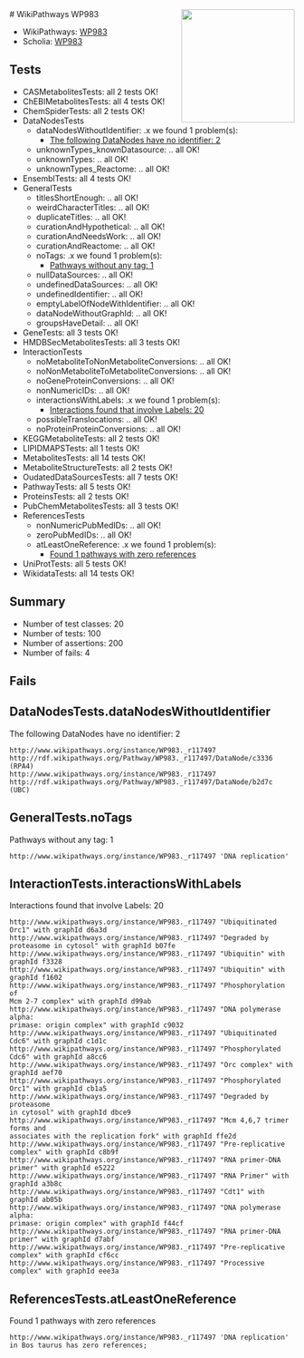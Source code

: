 <img style="float: right; width: 200px" src="https://upload.wikimedia.org/wikipedia/commons/thumb/8/83/Wplogo_with_text_500.png/640px-Wplogo_with_text_500.png" />
# WikiPathways WP983

* WikiPathways: [WP983](https://identifiers.org/wikipathways:WP983)
* Scholia: [WP983](https://scholia.toolforge.org/wikipathways/WP983)
## Tests
* CASMetabolitesTests: all 2 tests OK!
* ChEBIMetabolitesTests: all 4 tests OK!
* ChemSpiderTests: all 2 tests OK!
* DataNodesTests
    * dataNodesWithoutIdentifier: .x we found 1 problem(s):
        * [The following DataNodes have no identifier: 2](#d2d32fa1)
    * unknownTypes_knownDatasource: .. all OK!
    * unknownTypes: .. all OK!
    * unknownTypes_Reactome: .. all OK!
* EnsemblTests: all 4 tests OK!
* GeneralTests
    * titlesShortEnough: .. all OK!
    * weirdCharacterTitles: .. all OK!
    * duplicateTitles: .. all OK!
    * curationAndHypothetical: .. all OK!
    * curationAndNeedsWork: .. all OK!
    * curationAndReactome: .. all OK!
    * noTags: .x we found 1 problem(s):
        * [Pathways without any tag: 1](#b5a30a81)
    * nullDataSources: .. all OK!
    * undefinedDataSources: .. all OK!
    * undefinedIdentifier: .. all OK!
    * emptyLabelOfNodeWithIdentifier: .. all OK!
    * dataNodeWithoutGraphId: .. all OK!
    * groupsHaveDetail: .. all OK!
* GeneTests: all 3 tests OK!
* HMDBSecMetabolitesTests: all 3 tests OK!
* InteractionTests
    * noMetaboliteToNonMetaboliteConversions: .. all OK!
    * noNonMetaboliteToMetaboliteConversions: .. all OK!
    * noGeneProteinConversions: .. all OK!
    * nonNumericIDs: .. all OK!
    * interactionsWithLabels: .x we found 1 problem(s):
        * [Interactions found that involve Labels: 20](#fe97a8d7)
    * possibleTranslocations: .. all OK!
    * noProteinProteinConversions: .. all OK!
* KEGGMetaboliteTests: all 2 tests OK!
* LIPIDMAPSTests: all 1 tests OK!
* MetabolitesTests: all 14 tests OK!
* MetaboliteStructureTests: all 2 tests OK!
* OudatedDataSourcesTests: all 7 tests OK!
* PathwayTests: all 5 tests OK!
* ProteinsTests: all 2 tests OK!
* PubChemMetabolitesTests: all 3 tests OK!
* ReferencesTests
    * nonNumericPubMedIDs: .. all OK!
    * zeroPubMedIDs: .. all OK!
    * atLeastOneReference: .x we found 1 problem(s):
        * [Found 1 pathways with zero references](#35eb778e)
* UniProtTests: all 5 tests OK!
* WikidataTests: all 14 tests OK!


## Summary

* Number of test classes: 20
* Number of tests: 100
* Number of assertions: 200
* Number of fails: 4

## Fails

<a name="d2d32fa1" />

## DataNodesTests.dataNodesWithoutIdentifier

The following DataNodes have no identifier: 2
```
http://www.wikipathways.org/instance/WP983._r117497 http://rdf.wikipathways.org/Pathway/WP983._r117497/DataNode/c3336 (RPA4)
http://www.wikipathways.org/instance/WP983._r117497 http://rdf.wikipathways.org/Pathway/WP983._r117497/DataNode/b2d7c (UBC)
```

<a name="b5a30a81" />

## GeneralTests.noTags

Pathways without any tag: 1
```
http://www.wikipathways.org/instance/WP983._r117497 'DNA replication' 
```

<a name="fe97a8d7" />

## InteractionTests.interactionsWithLabels

Interactions found that involve Labels: 20
```
http://www.wikipathways.org/instance/WP983._r117497 "Ubiquitinated Orc1" with graphId d6a3d
http://www.wikipathways.org/instance/WP983._r117497 "Degraded by proteasome in cytosol" with graphId b07fe
http://www.wikipathways.org/instance/WP983._r117497 "Ubiquitin" with graphId f3328
http://www.wikipathways.org/instance/WP983._r117497 "Ubiquitin" with graphId f1602
http://www.wikipathways.org/instance/WP983._r117497 "Phosphorylation of
Mcm 2-7 complex" with graphId d99ab
http://www.wikipathways.org/instance/WP983._r117497 "DNA polymerase alpha:
primase: origin complex" with graphId c9032
http://www.wikipathways.org/instance/WP983._r117497 "Ubiquitinated Cdc6" with graphId c1d1c
http://www.wikipathways.org/instance/WP983._r117497 "Phosphorylated Cdc6" with graphId a8cc6
http://www.wikipathways.org/instance/WP983._r117497 "Orc complex" with graphId aef70
http://www.wikipathways.org/instance/WP983._r117497 "Phosphorylated Orc1" with graphId cb1a5
http://www.wikipathways.org/instance/WP983._r117497 "Degraded by
proteasome
in cytosol" with graphId dbce9
http://www.wikipathways.org/instance/WP983._r117497 "Mcm 4,6,7 trimer forms and
associates with the replication fork" with graphId ffe2d
http://www.wikipathways.org/instance/WP983._r117497 "Pre-replicative complex" with graphId c8b9f
http://www.wikipathways.org/instance/WP983._r117497 "RNA primer-DNA primer" with graphId e5222
http://www.wikipathways.org/instance/WP983._r117497 "RNA Primer" with graphId a3b8c
http://www.wikipathways.org/instance/WP983._r117497 "Cdt1" with graphId ab05b
http://www.wikipathways.org/instance/WP983._r117497 "DNA polymerase alpha:
primase: origin complex" with graphId f44cf
http://www.wikipathways.org/instance/WP983._r117497 "RNA primer-DNA primer" with graphId d7abf
http://www.wikipathways.org/instance/WP983._r117497 "Pre-replicative complex" with graphId cf6cc
http://www.wikipathways.org/instance/WP983._r117497 "Processive complex" with graphId eee3a
```

<a name="35eb778e" />

## ReferencesTests.atLeastOneReference

Found 1 pathways with zero references
```
http://www.wikipathways.org/instance/WP983._r117497 'DNA replication' in Bos taurus has zero references; 
```

